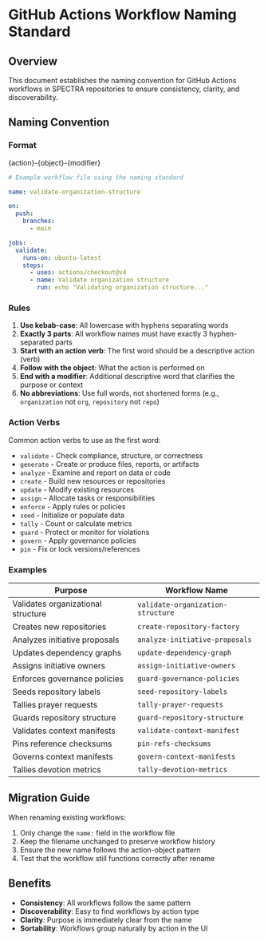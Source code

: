 # GitHub Actions Workflow Naming Standard

## Overview

This document establishes the naming convention for GitHub Actions workflows in SPECTRA repositories to ensure consistency, clarity, and discoverability.

## Naming Convention

### Format

{action}-{object}-{modifier}

```yaml
# Example workflow file using the naming standard

name: validate-organization-structure

on:
  push:
    branches:
      - main

jobs:
  validate:
    runs-on: ubuntu-latest
    steps:
      - uses: actions/checkout@v4
      - name: Validate organization structure
        run: echo "Validating organization structure..."
```

### Rules

1. **Use kebab-case**: All lowercase with hyphens separating words
2. **Exactly 3 parts**: All workflow names must have exactly 3 hyphen-separated parts
3. **Start with an action verb**: The first word should be a descriptive action (verb)
4. **Follow with the object**: What the action is performed on
5. **End with a modifier**: Additional descriptive word that clarifies the purpose or context
6. **No abbreviations**: Use full words, not shortened forms (e.g., `organization` not `org`, `repository` not `repo`)

### Action Verbs

Common action verbs to use as the first word:

- `validate` - Check compliance, structure, or correctness
- `generate` - Create or produce files, reports, or artifacts
- `analyze` - Examine and report on data or code
- `create` - Build new resources or repositories
- `update` - Modify existing resources
- `assign` - Allocate tasks or responsibilities
- `enforce` - Apply rules or policies
- `seed` - Initialize or populate data
- `tally` - Count or calculate metrics
- `guard` - Protect or monitor for violations
- `govern` - Apply governance policies
- `pin` - Fix or lock versions/references

### Examples

| Purpose | Workflow Name |
|---------|---------------|
| Validates organizational structure | `validate-organization-structure` |
| Creates new repositories | `create-repository-factory` |
| Analyzes initiative proposals | `analyze-initiative-proposals` |
| Updates dependency graphs | `update-dependency-graph` |
| Assigns initiative owners | `assign-initiative-owners` |
| Enforces governance policies | `guard-governance-policies` |
| Seeds repository labels | `seed-repository-labels` |
| Tallies prayer requests | `tally-prayer-requests` |
| Guards repository structure | `guard-repository-structure` |
| Validates context manifests | `validate-context-manifest` |
| Pins reference checksums | `pin-refs-checksums` |
| Governs context manifests | `govern-context-manifests` |
| Tallies devotion metrics | `tally-devotion-metrics` |

## Migration Guide

When renaming existing workflows:

1. Only change the `name:` field in the workflow file
2. Keep the filename unchanged to preserve workflow history
3. Ensure the new name follows the action-object pattern
4. Test that the workflow still functions correctly after rename

## Benefits

- **Consistency**: All workflows follow the same pattern
- **Discoverability**: Easy to find workflows by action type
- **Clarity**: Purpose is immediately clear from the name
- **Sortability**: Workflows group naturally by action in the UI

